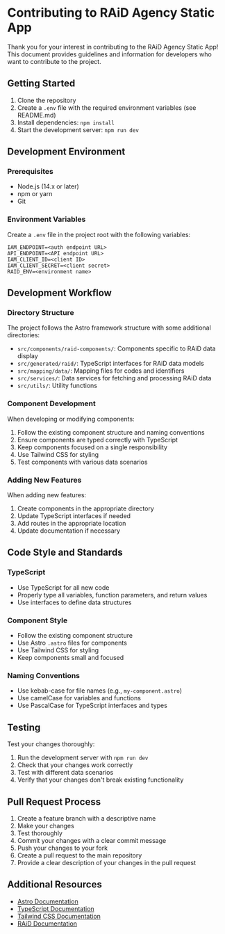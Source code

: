 # Contributing to RAiD Agency Static App

Thank you for your interest in contributing to the RAiD Agency Static App! This document provides guidelines and information for developers who want to contribute to the project.

## Getting Started

1. Clone the repository
2. Create a `.env` file with the required environment variables (see README.md)
3. Install dependencies: `npm install`
4. Start the development server: `npm run dev`

## Development Environment

### Prerequisites

- Node.js (14.x or later)
- npm or yarn
- Git

### Environment Variables

Create a `.env` file in the project root with the following variables:

```
IAM_ENDPOINT=<auth endpoint URL>
API_ENDPOINT=<API endpoint URL>
IAM_CLIENT_ID=<client ID>
IAM_CLIENT_SECRET=<client secret>
RAID_ENV=<environment name>
```

## Development Workflow

### Directory Structure

The project follows the Astro framework structure with some additional directories:

- `src/components/raid-components/`: Components specific to RAiD data display
- `src/generated/raid/`: TypeScript interfaces for RAiD data models
- `src/mapping/data/`: Mapping files for codes and identifiers
- `src/services/`: Data services for fetching and processing RAiD data
- `src/utils/`: Utility functions

### Component Development

When developing or modifying components:

1. Follow the existing component structure and naming conventions
2. Ensure components are typed correctly with TypeScript
3. Keep components focused on a single responsibility
4. Use Tailwind CSS for styling
5. Test components with various data scenarios

### Adding New Features

When adding new features:

1. Create components in the appropriate directory
2. Update TypeScript interfaces if needed
3. Add routes in the appropriate location
4. Update documentation if necessary

## Code Style and Standards

### TypeScript

- Use TypeScript for all new code
- Properly type all variables, function parameters, and return values
- Use interfaces to define data structures

### Component Style

- Follow the existing component structure
- Use Astro `.astro` files for components
- Use Tailwind CSS for styling
- Keep components small and focused

### Naming Conventions

- Use kebab-case for file names (e.g., `my-component.astro`)
- Use camelCase for variables and functions
- Use PascalCase for TypeScript interfaces and types

## Testing

Test your changes thoroughly:

1. Run the development server with `npm run dev`
2. Check that your changes work correctly
3. Test with different data scenarios
4. Verify that your changes don't break existing functionality

## Pull Request Process

1. Create a feature branch with a descriptive name
2. Make your changes
3. Test thoroughly
4. Commit your changes with a clear commit message
5. Push your changes to your fork
6. Create a pull request to the main repository
7. Provide a clear description of your changes in the pull request

## Additional Resources

- [Astro Documentation](https://docs.astro.build)
- [TypeScript Documentation](https://www.typescriptlang.org/docs)
- [Tailwind CSS Documentation](https://tailwindcss.com/docs)
- [RAiD Documentation](https://www.raid.org.au/)
